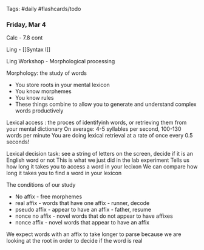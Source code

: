 Tags: #daily #flashcards/todo

### Friday, Mar 4

Calc - 7.8 cont

Ling - [[Syntax I]]

Ling Workshop - Morphological processing

Morphology: the study of words
- You store roots in your mental lexicon
- You know morphemes
- You know rules
- These things combine to allow you to generate and understand complex words productively

Lexical access : the proces of identifyinh words, or retrieving them from your mental dictionary
On average: 4-5 syllables per second, 100-130 words per minute
You are doing lexical retrieval at a rate of once every 0.5 seconds!

Lexical decision task: see a string of letters on the screen, decide if it is an English word or not
This is what we just did in the lab experiment
Tells us how long it takes you to access a word in your lecixon
We can compare how long it takes you to find a word in your lexicon

The conditions of our study
- No affix - free morphemes
- real affix - words that have one affix - runner, decode
- pseudo affix - appear to have an affix - father, resume
- nonce no affix - novel words that do not appear to have affixes
- nonce affix - novel words that appear to have an affix

We expect words with an affix to take longer to parse because we are looking at the root in order to decide if the word is real

